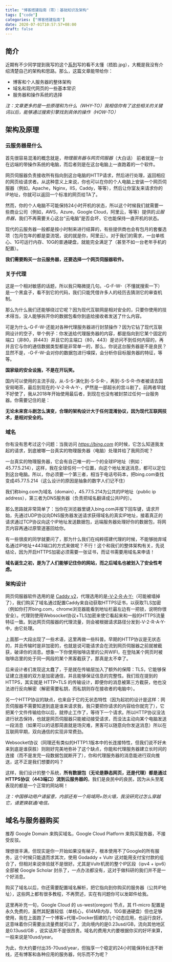 ```yaml
---
title: "博客搭建指南（零）：基础知识及架构"
tags: ["code"]
categories: ["博客搭建指南"]
date: 2020-07-01T10:57:57+08:00
draft: false
---
```


## 简介

近期有不少同学提到我写的这个[系列](/categories/博客搭建指南/)写的看不太懂（捂脸.jpg），大概是我没有介绍清楚自己的架构和思路。那么，这篇文章能带给你：

* 博客和个人服务器的整体架构
* 域名和现代网页的一些基本常识
* 服务器和操作系统的选择  

*注：文章更多的是一些原理和为什么（WHY-TO）我相信你有了这些相关的关键词以后，能够通过搜索引擎找到具体的操作（HOW-TO）*

## 架构及原理

### 云服务器是什么

首先很容易混淆的概念就是，*物理服务器与网页伺服器*（大白话） 前者就是一台在远端的带操作系统的电脑，而后者则是在这台电脑上一直跑着的一个软件。

网页伺服器负责接收所有指向到这台电脑的HTTP请求，然后进行处理，返回相应的网页给请求者。从这种意义上来说，你也可以在你的个人电脑上安装一个网页伺服器（例如，Apache，Nginx，IIS，Caddy，等等），然后让你室友来请求你的IP地址，你就可以返回一个标准的网页给TA了。

然而，你的个人电脑不可能保持24小时开机的状态，所以这个时候我们就需要一些商业公司（例如，AWS，Azure，Google Cloud，阿里云，等等）提供的*云服务器*，我们不再需要关心这台“云电脑”是否会坏，它也能保持一直开机的状态。

现代的云服务器一般都是按小时制来进行结算的，有些提供商也会有包月的套餐选项（包月包年的都是耍流氓，说的就是你，阿里云）。对于我们的需求，一台单核心、1G可运行内存、10G的普通硬盘，就能完全满足了（甚至不如一台老年手机的配置）。

**我们需要购买一台云服务器，还要选择一个网页伺服器软件。**

### 关于代理

这是一个相对敏感的话题，所以我只略微提几句。-G-F-W-（不懂就搜索一下）是一个黑盒子，看不到它的代码，我们只能凭借许多人的经历去猜测它的审查机制。

那么为什么我们还能够绕过它呢？因为现代互联网是相对安全的，只要你使用的技术得当，没人能够拆开你的数据包看你到底给接收者发送了什么内容。

可是为什么-G-F-W-还能对各种代理服务器进行封禁操作？因为它钻了现代互联网设计的空子，举个例子：你发送给代理服务器的内容，都是指向到它某个固定的端口（非80，非443）并且它的主端口（80，443）是访问不到任何内容的，再并且它与你的通信数据类型都是非常单一的，那么，你说这台服务器是不是良民？显然不是，-G-F-W-会对你的数据包进行嗅探，会分析你目标服务器的特征，等等。

**国家级的安全设施，不是在开玩笑。**

国内可以使用的主流手段，从-S-S-演化到-S-S-R-，再到-S-S-R-作者被请去国安局喝茶，最后到现在的-V-2-R-A-Y-，俨然是一部超长的宫斗剧了。前两者早就不好使了，我从2018年开始使用最后者，到现在也没有被封禁过任何一台服务器。你需要记住的是：

**无论未来宫斗剧怎么演变，合理的架构设计大于任何混淆协议，因为现代互联网技术，是相对安全的。**

### 域名

你有没有思考过这个问题：当我访问 *https://bing.com* 的时候，它怎么知道我发起的请求，到底被哪一台真实的物理服务器（电脑）处理并给了我网页呢？

一台真实的物理服务器，它会有自己唯一的一个的全球IP地址（例如：45.77.5.214），这样，我在全球任何一个位置，向这个地址发送消息，都可以定位到这台电脑。所以，你必须要一个第三者，相当于电话号码本，把bing.com查找变成45.77.5.214（这么设计的原因是抽象的数字人们记不住）

我们称bing.com为域名（domain），45.77.5.214为公共的IP地址（public ip address），第三者为DNS服务器（负责把域名翻译成公共IP的）。

那么思路就非常简单了：当你在浏览器里键入bing.com并按下回车键，请求开始，先通过UDP协议向DNS服务器发送请求获得域名的真实IP地址，接着真正的请求通过TCP协议向这个IP地址发送数据包，远端服务器处理好你的数据包，将网页内容再通过原管道塞回给你。

有一些很皮的同学就要问了，那为什么我们在纯粹搭建代理的时候，不能够抛弃域名通过IP地址+443端口的方式来做呢？不行！这个和我们的整体架构有关，先说结论，因为开启HTTPS加密必须需要一张证书，而证书需要用域名来申请！

**域名诞生之初，是为了人们能够记住你的网站，而之后域名也被划入了安全性考虑。**

### 架构设计

网页伺服器软件选用的是 [Caddy v2](https://caddyserver.com)，代理选用的是[-V-2-R-A-Y-](https://www.v2ray.com)（可能被墙掉了），我们购买了域名通过配置Caddy来自动获取HTTPS证书，以获取TLS加密（例如你打开bing.com，chrome浏览器能看到地址栏最左边有一把锁，说明你很安全）。代理则使用Websocket协议+TLS加密来使它看起来和一般的HTTPS流量特征一致。到达网页伺服器的代理流量，则会被根据请求路径分发到-V-2-R-A-Y-中，由它处理。

上面那一大段出现了一些术语，这里再做一些科普。早期的HTTP协议是无状态的，并且传输时是非加密的，也就是说可能请求会在流到网页伺服器之前就被截获，破译你的消息。想象一下你使用咖啡店里的公共WIFI，在登陆某个网页时被咖啡店里的处于同一网段的某个黑客截获了，那真是太不幸了。

后来设计者们发现这太蠢了，于是就在传输层加入了额外的保障：TLS，它能够保证建立连接的双方是加密通信，并且能够保证信息的完整性。我们现在提到的HTTPS，其实就是 HTTP+TLS 的传输设计，即便你的消息被第三方截获，他也没法进行反向解密（解密需要私钥，而私钥则存在接收者的电脑中）。

另一个HTTP协议的缺点，也来自于它的无状态特性（因为起初的设计是这样：网页伺服器不需要知道到底是谁来请求我，我只要把你请求的内容给你就完了），它把某个文件传输给你以后，就停止工作了，等待下一个请求。所以HTTP协议没法进行状态保持，也就是网页伺服器只能被动接受请求，而没法主动向某个电脑发送一段消息（如果可以的话那简直就是场灾难，黑客可以随意向你发送消息）所以在互联网早期，双向通信的实现非常费劲。

Websocket协议（同理还有类似的HTTP1.1版本中的长连接特性，但我们说不好未来到底是谁获胜）则刚好完美地弥补了这个缺点，你能和代理服务器建立长时间的连接（而不是发完一段数据包就断开了），你和代理服务器的消息能进行双向推送，这不正是我们想要的吗？

这样，我们设计的整个系统，**所有数据包（无论是静态网页，还是代理）都是通过HTTPS协议（443端口）流到云服务器的**。我们是良民中的良民，因为从头至尾表现的都是一个正常的网站啊！

*注：中国移动用户请留意，内部还有一个局域网+防火墙，我没研究过怎么穿越它，请更换联通/电信。*

## 域名与服务器购买

推荐 Google Domain 来购买域名，Google Cloud Platform 来购买服务器，不接受反驳。

理想很丰满，但现实是你一开始如果没有梯子，根本使用不了Google的所有服务，这个时候只能退而求其次，使用 Godaddy + Vultr 这对能用支付宝付款的组合了，但相对来说体验就不是很好。尤其是Vultr机房的整个IP区段（ipv4 + ipv6）全部被 Google Scholar 封杀了，一点办法都没有，这对于做科研的我们并不是一个好消息。

购买了域名以后，你还需要配置域名解析，把它指向到你购买的服务器（公共IP地址），这些网上都有很多教程，不再赘述，实在有问题你可以发邮件给我。

这里再补充一句，Google Cloud 的 us-west(oregon) 节点，其 f1-micro 配置是永久免费的，虽然其配置较低（单核心，614MB内存，10G普通硬盘）但也足够使用，我在上面跑了一个博客+代理+Docker搭建的几个动态应用，也运行良好。这意味着你只需要出流量费就可以了，流向境内的是0.23usd/GB，流向其他地区是0.13usd/GB ，说实话并不是很昂贵。域名的费用大约要根据你买的好坏来算，一般来说是10usd/year。

为此，你大约要付出35-70usd/year，但独享一个稳定的24小时能保持长连不断线，还有博客和各种应用的服务器，何乐而不为呢？
